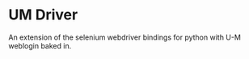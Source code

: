 # UM Driver

An extension of the selenium webdriver bindings for python with U-M weblogin baked in.
